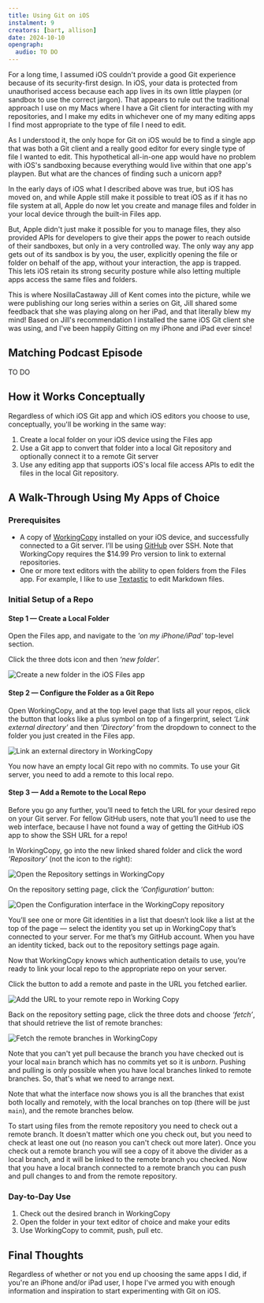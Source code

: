 ```yaml
---
title: Using Git on iOS
instalment: 9
creators: [bart, allison]
date: 2024-10-10
opengraph:
  audio: TO DO
---
```


For a long time, I assumed iOS couldn't provide a good Git experience because of its security-first design. In iOS, your data is protected from unauthorised access because each app lives in its own little playpen (or sandbox to use the correct jargon). That appears to rule out the traditional approach I use on my Macs where I have a Git client for interacting with my repositories, and I make my edits in whichever one of my many editing apps I find most appropriate to the type of file I need to edit. 

As I understood it, the only hope for Git on iOS would be to find a single app that was both a Git client and a really good editor for every single type of file I wanted to edit. This hypothetical all-in-one app would have no problem with iOS's sandboxing because everything would live within that one app's playpen. But what are the chances of finding such a unicorn app‽

In the early days of iOS what I described above was true, but iOS has moved on, and while Apple still make it possible to treat iOS as if it has no file system at all, Apple do now let you create and manage files and folder in your local device through the built-in Files app.

But, Apple didn't just make it possible for you to manage files, they also provided APIs for developers to give their apps the power to reach outside of their sandboxes, but only in a very controlled way. The only way any app gets out of its sandbox is by you, the user, explicitly opening the file or folder on behalf of the app, without your interaction, the app is trapped. This lets iOS retain its strong security posture while also letting multiple apps access the same files and folders.

This is where NosillaCastaway Jill of Kent comes into the picture, while we were publishing our long series within a series on Git, Jill shared some feedback that she was playing along on her iPad, and that literally blew my mind! Based on Jill's recommendation I installed the same iOS Git client she was using, and I've been happily Gitting on my iPhone and iPad ever since!

## Matching Podcast Episode

TO DO

## How it Works Conceptually

Regardless of which iOS Git app and which iOS editors you choose to use, conceptually, you'll be working in the same way:

1. Create a local folder on your iOS device using the Files app
2. Use a Git app to convert that folder into a local Git repository and optionally connect it to a remote Git server
3. Use any editing app that supports iOS's local file access APIs to edit the files in the local Git repository.

## A Walk-Through Using My Apps of Choice

### Prerequisites

- A copy of [WorkingCopy](https://workingcopy.app) installed on your iOS device, and successfully connected to a Git server. I’ll be using [GitHub](https://github.com) over SSH. Note that WorkingCopy requires the $14.99 Pro version to link to external repositories.
- One or more text editors with the ability to open folders from the Files app. For example, I like to use [Textastic](https://www.textasticapp.com) to edit Markdown files.

### Initial Setup of a Repo

#### Step 1 — Create a Local Folder

Open the Files app, and navigate to the *'on my iPhone/iPad'* top-level section.

Click the three dots icon and then *‘new folder’.*

  ![Create a new folder in the iOS Files app](assets/tidbits9/iOSGitExteralEditor-Screenshot1.png)

#### Step 2 — Configure the Folder as a Git Repo

Open WorkingCopy, and at the top level page that lists all your repos, click the button that looks like a plus symbol on top of a fingerprint, select *‘Link external directory’*  and then *'Directory'* from the dropdown to connect to the folder you just created in the Files app.

![Link an external directory in WorkingCopy](assets/tidbits9/iOSGitExteralEditor-Screenshot2.png)

You now have an empty local Git repo with no commits. To use your Git server, you need to add a remote to this local repo. 

#### Step 3 — Add a Remote to the Local Repo

Before you go any further, you’ll need to fetch the URL for your desired repo on your Git server. For fellow GitHub users, note that you’ll need to use the web interface, because I have not found a way of getting the GitHub iOS app to show the SSH URL for a repo!

In WorkingCopy, go into the new linked shared folder and click the word *‘Repository’* (not the icon to the right):

![Open the Repository settings in WorkingCopy](assets/tidbits9/iOSGitExteralEditor-Screenshot3.png)

On the repository setting page, click the *‘Configuration’* button:

![Open the Configuration interface in the WorkingCopy repository](assets/tidbits9/iOSGitExteralEditor-Screenshot4.png)

You’ll see one or more Git identities in a list that doesn’t look like a list at the top of the page — select the identity you set up in WorkingCopy that’s connected to your server. For me that’s my GitHub account. When you have an identity ticked, back out to the repository settings page again. 

Now that WorkingCopy knows which authentication details to use, you’re ready to link your local repo to the appropriate repo on your server.

Click the button to add a remote and paste in the URL you fetched earlier.

![Add the URL to your remote repo in Working Copy](assets/tidbits9/iOSGitExteralEditor-Screenshot5.png)

Back on the repository setting page, click the three dots and choose *‘fetch’*, that should retrieve the list of remote branches:

![Fetch the remote branches in WorkingCopy](assets/tidbits9/iOSGitExteralEditor-Screenshot6.png)

Note that you can't yet pull because the branch you have checked out is your local `main` branch which has no commits yet so it is *unborn*. Pushing and pulling is only possible when you have local branches linked to remote branches. So, that's what we need to arrange next.

Note that what the interface now shows you is all the branches that exist both locally and remotely, with the local branches on top (there will be just `main`), and the remote branches below.

To start using files from the remote repository you need to check out a remote branch. It doesn't matter which one you check out, but you need to check at least one out (no reason you can't check out more later). Once you check out a remote branch you will see a copy of it above the divider as a local branch, and it will be linked to the remote branch you checked. Now that you have a local branch connected to a remote branch you can push and pull changes to and from the remote repository.

### Day-to-Day Use

1. Check out the desired branch in WorkingCopy
2. Open the folder in your text editor of choice and make your edits
3. Use WorkingCopy to commit, push, pull etc.

## Final Thoughts

Regardless of whether or not you end up choosing the same apps I did, if you're an iPhone and/or iPad user, I hope I've armed you with enough information and inspiration to start experimenting with Git on iOS.